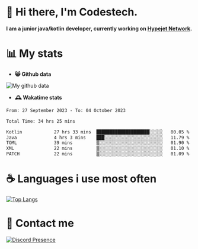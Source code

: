 # 👋 Hi there, I'm Codestech.
**I am a junior java/kotlin developer, currently working on [Hypejet Network](https://github.com/Hypejet).**

# 📊 My stats
- **😸 Github data**

![My github data](https://github-readme-stats.vercel.app/api?username=Codestech1&count_private=true&include_all_commits=true&theme=codeSTACKr)

- **🕰️ Wakatime stats**
<!--START_SECTION:waka-->

```txt
From: 27 September 2023 - To: 04 October 2023

Total Time: 34 hrs 25 mins

Kotlin            27 hrs 33 mins  ████████████████████░░░░░   80.05 %
Java              4 hrs 3 mins    ███░░░░░░░░░░░░░░░░░░░░░░   11.79 %
TOML              39 mins         ▒░░░░░░░░░░░░░░░░░░░░░░░░   01.90 %
XML               22 mins         ▒░░░░░░░░░░░░░░░░░░░░░░░░   01.10 %
PATCH             22 mins         ▒░░░░░░░░░░░░░░░░░░░░░░░░   01.09 %
```

<!--END_SECTION:waka-->

# ☕ Languages i use most often
[![Top Langs](https://github-readme-stats.vercel.app/api/top-langs/?username=Codestech1&layout=compact&langs_count=8&exclude_repo=window5000.github.io&theme=codeSTACKr)](https://github.com/anuraghazra/github-readme-stats)

# 💬 Contact me
[![Discord Presence](https://lanyard.cnrad.dev/api/650718742157852740)](https://discord.com/users/650718742157852740)
</br>
